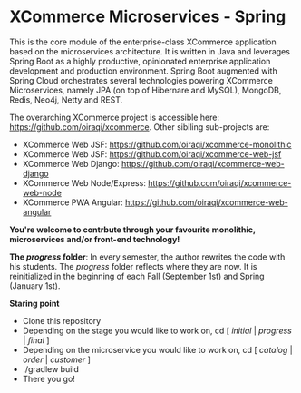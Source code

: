 # XCommerce Microservices - Spring
This is the core module of the enterprise-class XCommerce application based on the microservices architecture. It is written in Java and leverages Spring Boot as a highly productive, opinionated enterprise application development and production environment. Spring Boot augmented with Spring Cloud orchestrates several technologies powering XCommerce Microservices, namely JPA (on top of Hibernare and MySQL), MongoDB, Redis, Neo4j, Netty and REST.

The overarching XCommerce project is accessible here: https://github.com/oiraqi/xcommerce. Other sibiling sub-projects are:
- XCommerce Web JSF: https://github.com/oiraqi/xcommerce-monolithic
- XCommerce Web JSF: https://github.com/oiraqi/xcommerce-web-jsf
- XCommerce Web Django: https://github.com/oiraqi/xcommerce-web-django
- XCommerce Web Node/Express: https://github.com/oiraqi/xcommerce-web-node
- XCommerce PWA Angular: https://github.com/oiraqi/xcommerce-web-angular

**You're welcome to contrbute through your favourite monolithic, microservices and/or front-end technology!**

**The *progress* folder**: In every semester, the author rewrites the code with his students. The *progress* folder reflects where they are now. It is reinitialized in the beginning of each Fall (September 1st) and Spring (January 1st).

**Staring point**
- Clone this repository
- Depending on the stage you would like to work on, cd [ *initial* | *progress* | *final* ]
- Depending on the microservice you would like to work on, cd [ *catalog* | *order* | *customer* ]
- ./gradlew build
- There you go!
